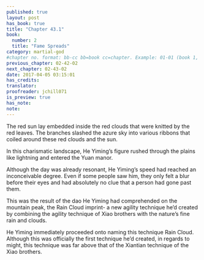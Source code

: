 ```yaml
---
published: true
layout: post
has_book: true
title: "Chapter 43.1"
book:
  number: 2
  title: "Fame Spreads"
category: martial-god
#chapter no. format: bb-cc bb=book cc=chapter. Example: 01-01 (book 1, chapter 1)
previous_chapter: 02-42-02
next_chapter: 02-43-02
date: 2017-04-05 03:15:01 
has_credits:
translator:
proofreader: jchill071
is_preview: true
has_note: 
note: 
---
```

The red sun lay embedded inside the red clouds that were knitted by the red leaves. The branches slashed the azure sky into various ribbons that coiled around these red clouds and the sun.

In this charismatic landscape, He Yiming’s figure rushed through the plains like lightning and entered the Yuan manor.

Although the day was already resonant, He Yiming’s speed had reached an inconceivable degree. Even if some people saw him, they only felt a blur before their eyes and had absolutely no clue that a person had gone past them.

This was the result of the dao He Yiming had comprehended on the mountain peak, the Rain Cloud imprint- a new agility technique he’d created by combining the agility technique of Xiao brothers with the nature’s fine rain and clouds.

He Yiming immediately proceeded onto naming this technique Rain Cloud. Although this was officially the first technique he’d created, in regards to might, this technique was far above that of the Xiantian technique of the Xiao brothers.
